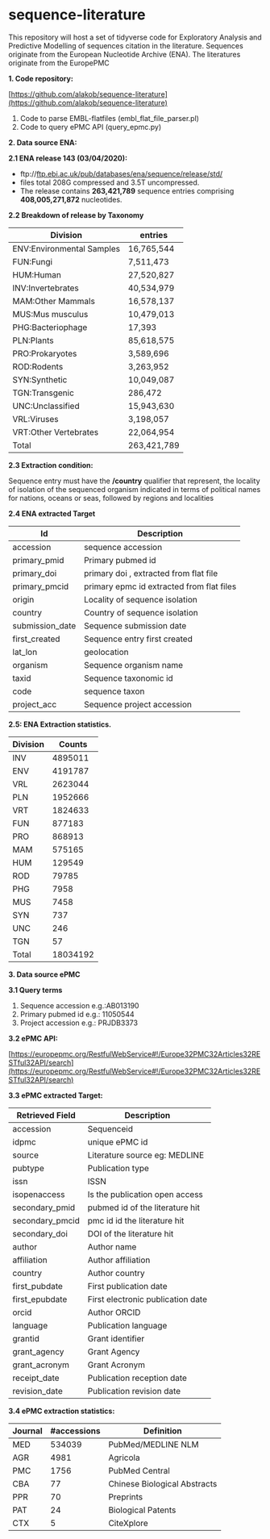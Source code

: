 # sequence-literature
This repository will host a set of tidyverse code for Exploratory Analysis and Predictive Modelling of sequences citation in the literature. Sequences originate from the European Nucleotide Archive (ENA). The literatures originate from the EuropePMC 



**1. Code repository:**

[https://github.com/alakob/sequence-literature](https://github.com/alakob/sequence-literature)

1. Code to parse EMBL-flatfiles (embl\_flat\_file\_parser.pl)
2. Code to query ePMC API (query\_epmc.py)

**2. Data source ENA:**

**2.1 ENA release 143 (**03/04/2020**):**

- ftp://[ftp.ebi.ac.uk/pub/databases/ena/sequence/release/std/](http://ftp.ebi.ac.uk/pub/databases/ena/sequence/release/std/)
- files total 208G compressed and 3.5T uncompressed.
- The release contains **263,421,789** sequence entries comprising **408,005,271,872** nucleotides.

**2.2 Breakdown of release by Taxonomy**

| Division | entries |
| --- | --- |
| ENV:Environmental Samples | 16,765,544 |
| FUN:Fungi | 7,511,473 |
| HUM:Human | 27,520,827 |
| INV:Invertebrates | 40,534,979 |
| MAM:Other Mammals | 16,578,137 |
| MUS:Mus musculus | 10,479,013 |
| PHG:Bacteriophage | 17,393 |
| PLN:Plants | 85,618,575 |
| PRO:Prokaryotes | 3,589,696 |
| ROD:Rodents | 3,263,952 |
| SYN:Synthetic | 10,049,087 |
| TGN:Transgenic | 286,472 |
| UNC:Unclassified | 15,943,630 |
| VRL:Viruses | 3,198,057 |
| VRT:Other Vertebrates | 22,064,954 |
| Total | 263,421,789 |

**2.3 Extraction condition:**

Sequence entry must have the **/country** qualifier that represent, the locality of isolation of the sequenced organism indicated in terms of political names for nations, oceans or seas, followed by regions and localities

**2.4 ENA extracted Target**

| Id | Description |
| --- | --- |
| accession | sequence accession |
| primary\_pmid | Primary pubmed id |
| primary\_doi | primary doi , extracted from flat file |
| primary\_pmcid | primary epmc id extracted from flat files |
| origin | Locality of sequence isolation |
| country | Country of sequence isolation |
| submission\_date | Sequence submission date |
| first\_created | Sequence entry first created |
| lat\_lon | geolocation |
| organism | Sequence organism name |
| taxid | Sequence taxonomic id |
| code | sequence taxon |
| project\_acc | Sequence project accession |

**2.5: ENA Extraction statistics.**

| Division | Counts |
| --- | --- |
| INV | 4895011 |
| ENV | 4191787 |
| VRL | 2623044 |
| PLN | 1952666 |
| VRT | 1824633 |
| FUN | 877183 |
| PRO | 868913 |
| MAM | 575165 |
| HUM | 129549 |
| ROD | 79785 |
| PHG | 7958 |
| MUS | 7458 |
| SYN | 737 |
| UNC | 246 |
| TGN | 57 |
| Total | 18034192 |

**3. Data source ePMC**

**3.1 Query terms**

1. Sequence accession e.g.:AB013190
2. Primary pubmed id e.g.: 11050544
3. Project accession e.g.: PRJDB3373

**3.2 ePMC API:**

[https://europepmc.org/RestfulWebService#!/Europe32PMC32Articles32RESTful32API/search](https://europepmc.org/RestfulWebService#!/Europe32PMC32Articles32RESTful32API/search)

**3.3 ePMC extracted Target:**

| Retrieved Field | Description |
| --- | --- |
| accession | Sequenceid| primary accession| project accession |
| idpmc | unique ePMC id |
| source | Literature source eg: MEDLINE |
| pubtype | Publication type |
| issn | ISSN |
| isopenaccess | Is the publication open access |
| secondary\_pmid | pubmed id of the literature hit |
| secondary\_pmcid | pmc id id the literature hit |
| secondary\_doi | DOI of the literature hit |
| author | Author name |
| affiliation | Author affiliation |
| country | Author country |
| first\_pubdate | First publication date |
| first\_epubdate | First electronic publication date |
| orcid | Author ORCID |
| language | Publication language |
| grantid | Grant identifier |
| grant\_agency | Grant Agency |
| grant\_acronym | Grant Acronym |
| receipt\_date | Publication reception date |
| revision\_date | Publication revision date |

**3.4 ePMC extraction statistics:**

| Journal | #accessions | Definition |
| --- | --- | --- |
| MED | 534039 | PubMed/MEDLINE NLM |
| AGR | 4981 | Agricola |
| PMC | 1756 | PubMed Central |
| CBA | 77 | Chinese Biological Abstracts |
| PPR | 70 | Preprints |
| PAT | 24 | Biological Patents |
| CTX | 5 | CiteXplore |
